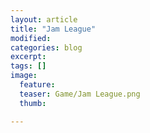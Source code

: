 ```yaml
---
layout: article
title: "Jam League"
modified:
categories: blog
excerpt: 
tags: []
image: 
  feature: 
  teaser: Game/Jam League.png
  thumb:

---
```

